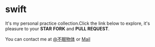 # swift

It's my personal practice collection.Click the link below to explore, it's pleasure to your **STAR** **FORK** and **PULL REQUEST**.

You can contact me at [@不眠物体](http://weibo.com/chinsyo) or [Mail](http://mail.qq.com/cgi-bin/qm_share?t=qm_mailme&email=lKKlraGgraOkodTl5br3_-k)
